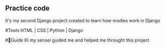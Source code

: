 ## Practice code
It's my second Django project created to learn how modles work in Django

#Tools
HTML | CSS | Python | Django

#👩Guide
KI my sensei guided me and helped me throught this project
